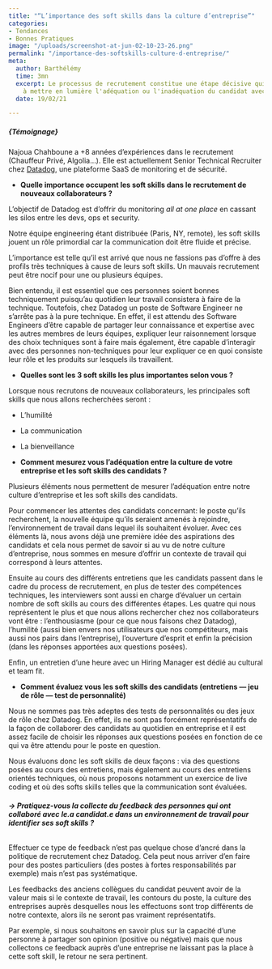 ```yaml
---
title: "“L’importance des soft skills dans la culture d’entreprise”"
categories:
- Tendances
- Bonnes Pratiques
image: "/uploads/screenshot-at-jun-02-10-23-26.png"
permalink: "/importance-des-softskills-culture-d-entreprise/"
meta:
  author: Barthélémy
  time: 3mn
  excerpt: Le processus de recrutement constitue une étape décisive qui va mettre
    à mettre en lumière l'adéquation ou l'inadéquation du candidat avec l'entreprise.
  date: 19/02/21

---
```

##### {Témoignage}

Najoua Chahboune a +8 années d’expériences dans le recrutement (Chauffeur Privé, Algolia…). Elle est actuellement Senior Technical Recruiter chez [Datadog](https://medium.com/u/acdb626ac40c?source=post_page-----14783cdb88ac--------------------------------), une plateforme SaaS de monitoring et de sécurité.

* **Quelle importance occupent les soft skills dans le recrutement de nouveaux collaborateurs ?**

L’objectif de Datadog est d’offrir du monitoring _all at one place_ en cassant les silos entre les devs, ops et security.

Notre équipe engineering étant distribuée (Paris, NY, remote), les soft skills jouent un rôle primordial car la communication doit être fluide et précise.

L’importance est telle qu’il est arrivé que nous ne fassions pas d’offre à des profils très techniques à cause de leurs soft skills. Un mauvais recrutement peut être nocif pour une ou plusieurs équipes.

Bien entendu, il est essentiel que ces personnes soient bonnes techniquement puisqu’au quotidien leur travail consistera à faire de la technique. Toutefois, chez Datadog un poste de Software Engineer ne s’arrête pas à la pure technique. En effet, il est attendu des Software Engineers d’être capable de partager leur connaissance et expertise avec les autres membres de leurs équipes, expliquer leur raisonnement lorsque des choix techniques sont à faire mais également, être capable d’interagir avec des personnes non-techniques pour leur expliquer ce en quoi consiste leur rôle et les produits sur lesquels ils travaillent.

* **Quelles sont les 3 soft skills les plus importantes selon vous ?**

Lorsque nous recrutons de nouveaux collaborateurs, les principales soft skills que nous allons recherchées seront :

* L’humilité
* La communication
* La bienveillance

* **Comment mesurez vous l’adéquation entre la culture de votre entreprise et les soft skills des candidats ?**

Plusieurs éléments nous permettent de mesurer l’adéquation entre notre culture d’entreprise et les soft skills des candidats.

Pour commencer les attentes des candidats concernant: le poste qu’ils recherchent, la nouvelle équipe qu’ils seraient amenés à rejoindre, l’environnement de travail dans lequel ils souhaitent évoluer. Avec ces éléments là, nous avons déjà une première idée des aspirations des candidats et cela nous permet de savoir si au vu de notre culture d’entreprise, nous sommes en mesure d’offrir un contexte de travail qui correspond à leurs attentes.

Ensuite au cours des différents entretiens que les candidats passent dans le cadre du process de recrutement, en plus de tester des compétences techniques, les interviewers sont aussi en charge d’évaluer un certain nombre de soft skills au cours des différentes étapes. Les quatre qui nous représentent le plus et que nous allons rechercher chez nos collaborateurs vont être : l’enthousiasme (pour ce que nous faisons chez Datadog), l’humilité (aussi bien envers nos utilisateurs que nos compétiteurs, mais aussi nos pairs dans l’entreprise), l’ouverture d’esprit et enfin la précision (dans les réponses apportées aux questions posées).

Enfin, un entretien d’une heure avec un Hiring Manager est dédié au cultural et team fit.

* **Comment évaluez vous les soft skills des candidats (entretiens — jeu de rôle — test de personnalité)**

Nous ne sommes pas très adeptes des tests de personnalités ou des jeux de rôle chez Datadog. En effet, ils ne sont pas forcément représentatifs de la façon de collaborer des candidats au quotidien en entreprise et il est assez facile de choisir les réponses aux questions posées en fonction de ce qui va être attendu pour le poste en question.

Nous évaluons donc les soft skills de deux façons : via des questions posées au cours des entretiens, mais également au cours des entretiens orientés techniques, où nous proposons notamment un exercice de live coding et où des softs skills telles que la communication sont évaluées.

###### **→ Pratiquez-vous la collecte du feedback des personnes qui ont collaboré avec le.a candidat.e dans un environnement de travail pour identifier ses soft skills ?**

Effectuer ce type de feedback n’est pas quelque chose d’ancré dans la politique de recrutement chez Datadog. Cela peut nous arriver d’en faire pour des postes particuliers (des postes à fortes responsabilités par exemple) mais n’est pas systématique.

Les feedbacks des anciens collègues du candidat peuvent avoir de la valeur mais si le contexte de travail, les contours du poste, la culture des entreprises auprès desquelles nous les effectuons sont trop différents de notre contexte, alors ils ne seront pas vraiment représentatifs.

Par exemple, si nous souhaitons en savoir plus sur la capacité d’une personne à partager son opinion (positive ou négative) mais que nous  collectons ce feedback auprès d’une entreprise ne laissant pas la place à cette soft skill, le retour ne sera pertinent.